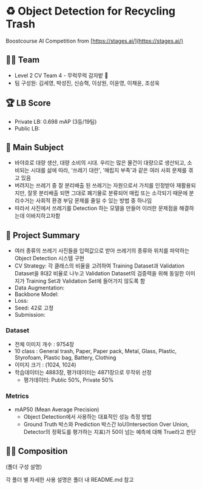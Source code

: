 # ♻️ Object Detection for Recycling Trash

Boostcourse AI Competition from [https://stages.ai/](https://stages.ai/)

## 👨‍🌾 Team

- Level 2 CV Team 4 - 무럭무럭 감자밭 🥔
- 팀 구성원: 김세영, 박성진, 신승혁, 이상원, 이윤영, 이채윤, 조성욱

## 🏆 LB Score

- Private LB: 0.698 mAP (3등/19팀)
- Public LB: 

## 🎈 Main Subject

- 바야흐로 대량 생산, 대량 소비의 시대. 우리는 많은 물건이 대량으로 생산되고, 소비되는 시대를 삶에 따라, '쓰레기 대란', '매립지 부족'과 같은 여러 사회 문제를 겪고 있음
- 버려지는 쓰레기 중 잘 분리배출 된 쓰레기는 자원으로서 가치를 인정받아 재활용되지만, 잘못 분리배출 되면 그대로 폐기물로 분류되어 매립 또는 소각되기 때문에 분리수거는 사회적 환경 부담 문제를 줄일 수 있는 방법 중 하나임 
- 따라서 사진에서 쓰레기를 Detection 하는 모델을 만들어 이러한 문제점을 해결하는데 이바지하고자함

## 🔑 Project Summary

- 여러 종류의 쓰레기 사진들을 입력값으로 받아 쓰레기의 종류와 위치를 파악하는 Object Detection 시스템 구현
- CV Strategy: 각 클래스의 비율을 고려하여 Training Dataset과 Validation Dataset을 8대2 비율로 나누고 Validation Dataset의 검증력을 위해 동일한 이미지가 Training Set과 Validation Set에 들어가지 않도록 함
- Data Augmentation: 
- Backbone Model:
- Loss: 
- Seed: 42로 고정
- Submission: 

### Dataset

- 전체 이미지 개수 : 9754장
- 10 class : General trash, Paper, Paper pack, Metal, Glass, Plastic, Styrofoam, Plastic bag, Battery, Clothing
- 이미지 크기 : (1024, 1024)
- 학습데이터는 4883장, 평가데이터는 4871장으로 무작위 선정
    - 평가데이터: Public 50%, Private 50%

### Metrics

- mAP50 (Mean Average Precision)
    - Object Detection에서 사용하는 대표적인 성능 측정 방법
    - Ground Truth 박스와 Prediction 박스간 IoU(Intersection Over Union, Detector의 정확도를 평가하는 지표)가 50이 넘는 예측에 대해 True라고 판단

## 💁‍♀️ Composition

(폴더 구성 설명)

각 폴더 별 자세한 사용 설명은 폴더 내 README.md 참고